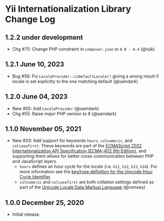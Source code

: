 # Yii Internationalization Library Change Log

## 1.2.2 under development

- Chg #75: Change PHP constraint in `composer.json` to `8.0 - 8.4` (@vjik)

## 1.2.1 June 10, 2023

- Bug #56: Fix `LocaleProvider::isDefaultLocale()` giving a wrong result if locale is set explicitly to the one matching default (@samdark)

## 1.2.0 June 04, 2023

- New #55: Add `LocaleProvider` (@samdark)
- Chg #55: Raise major PHP version to 8 (@samdark)

## 1.1.0 November 05, 2021

- New #33: Add support for keywords `hours`, `colnumeric`, and `colcasefirst`. These
  keywords are part of the [ECMAScript 2022 Internationalization API Specification
  (ECMA-402 9th Edition)](https://tc39.es/ecma402/), and supporting them allows
  for better cross-communication between PHP and JavaScript layers.
  - `hours` defines an hour cycle for the locale (i.e. `h11`, `h12`, `h23`, `h24`).
    For more information see the [key/type definition for the Unicode Hour Cycle
    Identifier](https://www.unicode.org/reports/tr35/tr35-61/tr35.html#UnicodeHourCycleIdentifier).
  - `colnumeric` and `colcasefirst` are both collation settings defined as part
    of the [Unicode Locale Data Markup Language](https://www.unicode.org/reports/tr35/tr35-61/tr35-collation.html#Collation_Settings) (@ramsey)

## 1.0.0 December 25, 2020

- Initial release.
